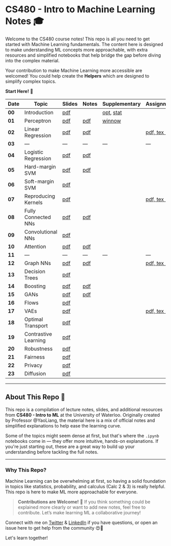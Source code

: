 # CS480 - Intro to Machine Learning Notes 🎓

Welcome to the CS480 course notes! This repo is all you need to get started with Machine Learning fundamentals. The content here is designed to make understanding ML concepts more approachable, with extra resources and simplified notebooks that help bridge the gap before diving into the complex material.

Your contribution to make Machine Learning more accessible are welcomed! You could help create the **Helpers** which are designed to simplify complex topics.

**Start Here!** 🚀

| **Date**       | **Topic**               | **Slides**                    | **Notes**                    | **Supplementary**                    | **Assignments**                      | **Helper**                      |
|----------------|-------------------------|-------------------------------|------------------------------|--------------------------------------|--------------------------------------|---------------------------------|
| **00**         | Introduction            | [pdf](#)                      |                              | [opt](#), [stat](#)                  |                                      | [pdf](#)                         |
| **01**         | Perceptron              | [pdf](#https://github.com/jadechoghari/machine-learning-cs480/blob/main/01-perceptron/480-lec-per.pdf)                      | [pdf](#https://github.com/jadechoghari/machine-learning-cs480/blob/main/01-perceptron/480-note-per.pdf)                     | [winnow](#)                          |                                      | [pdf](#https://github.com/jadechoghari/machine-learning-cs480/blob/main/01-perceptron/perceptron.ipynb)                         |
| **02**         | Linear Regression       | [pdf](#https://github.com/jadechoghari/machine-learning-cs480/blob/main/02-linreg/480-lec-lin.pdf)                      | [pdf](#https://github.com/jadechoghari/machine-learning-cs480/blob/main/02-linreg/480-note-lin.pdf)                     |                                      | [pdf, tex (AM)](#)                  | [pdf](#https://github.com/jadechoghari/machine-learning-cs480/blob/main/02-linreg/linear_regression.ipynb)                         |
| **03**         | —                       | —                             | —                            | —                                    | —                                   | —                               |
| **04**         | Logistic Regression     | [pdf](#https://github.com/jadechoghari/machine-learning-cs480/blob/main/03-logreg/480-lec-log.pdf)                      | [pdf](#https://github.com/jadechoghari/machine-learning-cs480/blob/main/03-logreg/480-note-log.pdf)                     |                                      |                                      | [pdf](#https://github.com/jadechoghari/machine-learning-cs480/blob/main/03-logreg/logistic_reg.ipynb)                         |
| **05**         | Hard-margin SVM         | [pdf](#https://github.com/jadechoghari/machine-learning-cs480/blob/main/04-svm/480-lec-svm.pdf)                      | [pdf](#https://github.com/jadechoghari/machine-learning-cs480/blob/main/04-svm/480-note-svm.pdf)                     |                                      |                                      | [pdf](#https://github.com/jadechoghari/machine-learning-cs480/blob/main/04-svm/svm.ipynb)                         |
| **06**         | Soft-margin SVM         | [pdf](#https://github.com/jadechoghari/machine-learning-cs480/blob/main/04-svm/480-lec-csvm.pdf)                      |                              |                                      |                                      | [pdf](#)                         |
| **07**         | Reproducing Kernels     | [pdf](#https://github.com/jadechoghari/machine-learning-cs480/blob/main/05-kernels/480-lec-ker.pdf)                      |                              |                                      | [pdf, tex (SS)](#)                  | [pdf](#)                         |
| **08**         | Fully Connected NNs     | [pdf](#https://github.com/jadechoghari/machine-learning-cs480/blob/main/06-autodiff/480-lec-dnn.pdf)                      | [pdf](#)                     |                                      |                                      | [pdf](#)                         |
| **09**         | Convolutional NNs       | [pdf](#https://github.com/jadechoghari/machine-learning-cs480/blob/main/07-cnn/480-lec-cnn.pdf)                      |                              |                                      |                                      | [pdf](#)                         |
| **10**         | Attention               | [pdf](#https://github.com/jadechoghari/machine-learning-cs480/blob/main/08-attention/480-lec-att.pdf)                      | [pdf](#https://github.com/jadechoghari/machine-learning-cs480/blob/main/08-attention/480-note-att.pdf)                     |                                      |                                      | [pdf](#)                         |
| **11**         | —                       | —                             | —                            | —                                    | —                                   | —                               |
| **12**         | Graph NNs               | [pdf](#https://github.com/jadechoghari/machine-learning-cs480/blob/main/09-gnn/480-lec-gnn.pdf)                      | [pdf](#https://github.com/jadechoghari/machine-learning-cs480/blob/main/09-gnn/480-lec-gnn.pdf)                     |                                      | [pdf, tex (HL)](#)                  | [pdf](#)                         |
| **13**         | Decision Trees          | [pdf](#https://github.com/jadechoghari/machine-learning-cs480/blob/main/10-dec-trees/480-lec-tree.pdf)                      |                              |                                      |                                      | [pdf](#)                         |
| **14**         | Boosting                | [pdf](#https://github.com/jadechoghari/machine-learning-cs480/blob/main/11-boosting/480-lec-ens.pdf)                      | [pdf](#https://github.com/jadechoghari/machine-learning-cs480/blob/main/11-boosting/480-note-ens.pdf)                     |                                      |                                      | [pdf](#)                         |
| **15**         | GANs                    | [pdf](#)                      | [pdf](#https://github.com/jadechoghari/machine-learning-cs480/blob/main/12-gans/480-note-gan.pdf)                     |                                      |                                      | [pdf](#)                         |
| **16**         | Flows                   | [pdf](#https://github.com/jadechoghari/machine-learning-cs480/blob/main/13-flows/480-lec-flow.pdf)                      |                              |                                      |                                      | [pdf](#)                         |
| **17**         | VAEs                    | [pdf](#https://github.com/jadechoghari/machine-learning-cs480/blob/main/14-vaes/480-lec-vae.pdf)                      |                              |                                      | [pdf, tex (YL)](#)                  | [pdf](#)                         |
| **18**         | Optimal Transport       | [pdf](#https://github.com/jadechoghari/machine-learning-cs480/blob/main/15-optimal-transport/480-lec-ot.pdf)                      |                              |                                      |                                      | [pdf](#)                         |
| **19**         | Contrastive Learning    | [pdf](#https://github.com/jadechoghari/machine-learning-cs480/blob/main/16-contrastive-learning/480-lec-cl.pdf)                      |                              |                                      |                                      | [pdf](#)                         |
| **20**         | Robustness              | [pdf](#https://github.com/jadechoghari/machine-learning-cs480/blob/main/17-robustness/480-lec-rob.pdf)                      |                              |                                      |                                      | [pdf](#)                         |
| **21**         | Fairness                | [pdf](#https://github.com/jadechoghari/machine-learning-cs480/blob/main/18-fairness/480-lec-fair.pdf)                      |                              |                                      |                                      | [pdf](#)                         |
| **22**         | Privacy                 | [pdf](#https://github.com/jadechoghari/machine-learning-cs480/blob/main/19-privacy/480-lec-dp.pdf)                      |                              |                                      |                                      | [pdf](#)                         |
| **23**         | Diffusion               | [pdf](#https://github.com/jadechoghari/machine-learning-cs480/blob/main/20-diffusion/480-lec-dm.pdf)                      |                              |                                      |                                      | [pdf](#)                         |

---

## About This Repo 📘

This repo is a compilation of lecture notes, slides, and additional resources from **CS480 - Intro to ML** at the University of Waterloo. Originally created by Professor @YaoLiang, the material here is a mix of official notes and simplified explanations to help ease the learning curve.

Some of the topics might seem dense at first, but that's where the `.ipynb` notebooks come in — they offer more intuitive, hands-on explanations. If you're just starting out, these are a great way to build up your understanding before tackling the full notes.

---

### Why This Repo?

Machine Learning can be overwhelming at first, so having a solid foundation in topics like statistics, probability, and calculus (Calc 2 & 3) is really helpful. This repo is here to make ML more approachable for everyone.

> **Contributions are Welcome!** 🌱 If you think something could be explained more clearly or want to add new notes, feel free to contribute. Let’s make learning ML a collaborative journey!

Connect with me on [Twitter](#) & [LinkedIn](#) if you have questions, or open an issue here to get help from the community 😍🫶

Let's learn together!
